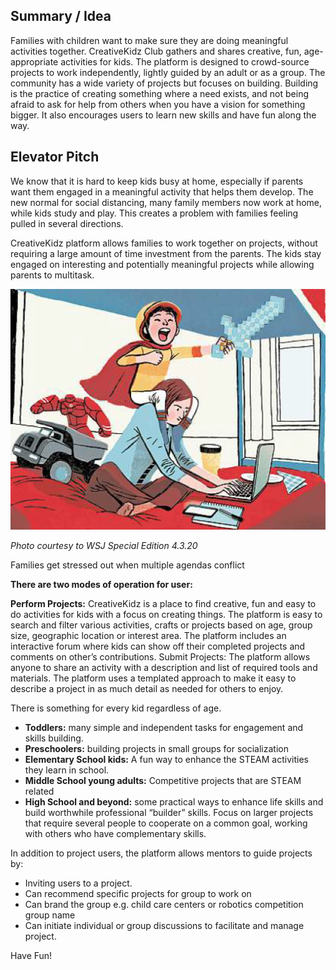 ## Summary / Idea

Families with children want to make sure they are doing meaningful activities together. CreativeKidz Club gathers and shares creative, fun, age-appropriate activities for kids. The platform is designed to crowd-source projects to work independently, lightly guided by an adult or as a group. The community has a wide variety of projects but focuses on building. Building is the practice of creating something where a need exists, and not being afraid to ask for help from others when you have a vision for something bigger. It also encourages users to learn new skills and have fun along the way.

## Elevator Pitch

We know that it is hard to keep kids busy at home, especially if parents want them engaged in a meaningful activity that helps them develop. The new normal for social distancing, many family members now work at home, while kids study and play. This creates a problem with families feeling pulled in several directions.

CreativeKidz platform allows families to work together on projects, without requiring a large amount of time investment from the parents. The kids stay engaged on interesting and potentially meaningful projects while allowing parents to multitask.

![Families at home](./content/kids-at-home-covid19-wsj.png)

*Photo courtesy to WSJ Special Edition 4.3.20*

Families get stressed out when multiple agendas conflict

**There are two modes of operation for user:**

**Perform Projects:** CreativeKidz is a place to find creative, fun and easy to do activities for kids with a focus on creating things. The platform is easy to search and filter various activities, crafts or projects based on age, group size, geographic location or interest area. The platform includes an interactive forum where kids can show off their completed projects and comments on other’s contributions.
Submit Projects: The platform allows anyone to share an activity with a description and list of required tools and materials. The platform uses a templated approach to make it easy to describe a project in as much detail as needed for others to enjoy.


There is something for every kid regardless of age.

* **Toddlers:** many simple and independent tasks for engagement and skills building.
* **Preschoolers:** building projects in small groups for socialization
* **Elementary School kids:** A fun way to enhance the STEAM activities they learn in school.
* **Middle School young adults:** Competitive projects that are STEAM related
* **High School and beyond:** some practical ways to enhance life skills and build worthwhile professional “builder” skills. Focus on larger projects that require several people to cooperate on a common goal, working with others who have complementary skills.

In addition to project users, the platform allows mentors to guide projects by:

* Inviting users to a project.
* Can recommend specific projects for group to work on
* Can brand the group e.g. child care centers or robotics competition group name
* Can initiate individual or group discussions to facilitate and manage project.

Have Fun!
